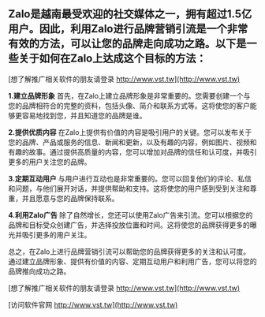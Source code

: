 ## **Zalo是越南最受欢迎的社交媒体之一，拥有超过1.5亿用户。因此，利用Zalo进行品牌营销引流是一个非常有效的方法，可以让您的品牌走向成功之路。以下是一些关于如何在Zalo上达成这个目标的方法：**

[想了解推广相关软件的朋友请登录 http://www.vst.tw](http://www.vst.tw)

**1.建立品牌形象**
首先，在Zalo上建立品牌形象是非常重要的。您需要创建一个与您的品牌相符合的完整的资料，包括头像、简介和联系方式等。这将使您的客户能够更容易地找到您，并且知道您的品牌是谁。

**2.提供优质内容**
在Zalo上提供有价值的内容是吸引用户的关键。您可以发布关于您的品牌、产品或服务的信息、新闻和更新，以及有趣的内容，例如图片、视频和有趣的故事。通过提供高质量的内容，您可以增加对品牌的信任和认可度，并吸引更多的用户关注您的品牌。

**3.定期互动用户**
与用户进行互动也是非常重要的。您可以回复他们的评论、私信和问题，与他们展开对话，并提供帮助和支持。这将使您的用户感到受到关注和尊重，并且愿意与您的品牌保持联系。

**4.利用Zalo广告**
除了自然增长，您还可以使用Zalo广告来引流。您可以根据您的品牌和目标受众创建广告，并选择投放位置和时间。这将使您的品牌获得更多的曝光并吸引更多的用户关注。

总之，在Zalo上进行品牌营销引流可以帮助您的品牌获得更多的关注和认可度。通过建立品牌形象、提供有价值的内容、定期互动用户和利用广告，您可以将您的品牌推向成功之路。

[想了解推广相关软件的朋友请登录 http://www.vst.tw](http://www.vst.tw)


[访问软件官网 http://www.vst.tw](http://www.vst.tw)
